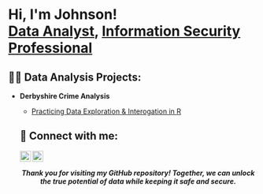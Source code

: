 <h1>Hi, I'm Johnson! <br/><a href="https://github.com/OjeJP">Data Analyst</a>, <a href="https://www.linkedin.com/in/johnson-pamilerin-oje/ ">Information Security Professional</a>

<h2>👨‍💻 Data Analysis Projects:</h2>

- <b>Derbyshire Crime Analysis</b>
  - [Practicing Data Exploration & Interogation in R](https://github.com/OjeJP/DerbyshireCrime)

  <!--
- <b>Full Stack Web App (React, NodeJS, Azure, and Machine Learning Components)</b>
  - [Image Analysis Middleware](https://github.com/joshmadakor1/4chan-Image-Analysis-Middleware-C964) <b><i>(Potentially NSFW)</b></i>
- <b>PowerShell</b>
  - [Windows EventLog: Failed RDP Logins Source IP to full GeoData Conversion](https://github.com/joshmadakor1/Sentinel-Lab)
  - [JWipe (Disk Wiping Utility)](https://github.com/joshmadakor1/Jwipe.PowerShell)
  - [Active Directory Bulk User Creation](https://github.com/joshmadakor1/AD_PS)
  - [FIM (File Integrity Monitor)](https://github.com/joshmadakor1/PowerShell-Integrity-FIM)
- <b>C# (.NET Desktop Applications)</b>
  - [Ransomware Proof of Concept (Encrypter)](https://github.com/joshmadakor1/EncrypterPOC)
  - [Ransomware Proof of Concept (Decrypter)](https://github.com/joshmadakor1/DecrypterPOC)
  - [Keylogger with Email Capability](https://github.com/joshmadakor1/Key-Logger-With-Email)
- <b>Python</b>
  - [Package Delivery Application (Datastructures and Algorithms Demo)](https://github.com/joshmadakor1/Package-Delivery-Pathfinding-Algorithm)
-->

<h2>👨‍💻 Information Security Projects:</h2>
<!--
- <b>Data Structures and Algorithms Practice (AlgoExpert)</b>
  - [Praciting DS & Algos in Python](https://github.com/joshmadakor1/Algorithms-Practice)
- <b>Full Stack Web App (React, NodeJS, Azure, and Machine Learning Components)</b>
  - [Image Analysis Middleware](https://github.com/joshmadakor1/4chan-Image-Analysis-Middleware-C964) <b><i>(Potentially NSFW)</b></i>
- <b>PowerShell</b>
  - [Windows EventLog: Failed RDP Logins Source IP to full GeoData Conversion](https://github.com/joshmadakor1/Sentinel-Lab)
  - [JWipe (Disk Wiping Utility)](https://github.com/joshmadakor1/Jwipe.PowerShell)
  - [Active Directory Bulk User Creation](https://github.com/joshmadakor1/AD_PS)
  - [FIM (File Integrity Monitor)](https://github.com/joshmadakor1/PowerShell-Integrity-FIM)
- <b>C# (.NET Desktop Applications)</b>
  - [Ransomware Proof of Concept (Encrypter)](https://github.com/joshmadakor1/EncrypterPOC)
  - [Ransomware Proof of Concept (Decrypter)](https://github.com/joshmadakor1/DecrypterPOC)
  - [Keylogger with Email Capability](https://github.com/joshmadakor1/Key-Logger-With-Email)
- <b>Python</b>
  - [Package Delivery Application (Datastructures and Algorithms Demo)](https://github.com/joshmadakor1/Package-Delivery-Pathfinding-Algorithm)
-->


<h2> 🤳 Connect with me:</h2>

[<img align="left" alt="OjeJohnson | Twitter" width="22px" src="https://cdn.jsdelivr.net/npm/simple-icons@v3/icons/twitter.svg" />][twitter]
[<img align="left" alt="OjeJohnson | LinkedIn" width="22px" src="https://cdn.jsdelivr.net/npm/simple-icons@v3/icons/linkedin.svg" />][linkedin]

[twitter]:https://twitter.com/Pilotoje1
[linkedin]:linkedin.com/in/johnson-pamilerin-oje/

<br>
<h5 align='center'>Thank you for visiting my GitHub repository! Together, we can unlock the true potential of data while keeping it safe and secure. </h5>

<!--
Here are some ideas to get you started:

- 🔭 I’m currently working on ...
- 🌱 I’m currently learning ...
- 👯 I’m looking to collaborate on ...
- 🤔 I’m looking for help with ...
- 💬 Ask me about ...
- 📫 How to reach me: ...
- 😄 Pronouns: ...
- ⚡ Fun fact: ...
-->






<!--
**Data Analyst / Information Security Specialist**

**Introduction**

Welcome to the my GitHub repository. I am a Data Analyst and Information Security Specialist! I bring a unique blend of analytical prowess and cybersecurity expertise, making them an invaluable asset to any organization seeking to harness the power of data while ensuring its safety and integrity.

**About ME**

As a seasoned Data Analyst and Information Security professional, I have a proven track record of handling and analyzing complex datasets, extracting valuable insights, and implementing robust security measures. With a keen eye for detail and a passion for data-driven decision-making, I can transform raw data into actionable intelligence, empowering organizations to make well-informed choices.

**Areas of Expertise**

**1) Data Analysis:** I excel in the entire data analysis process, from data collection and cleansing to exploratory data analysis (EDA), statistical modeling, and data visualization. I am proficient in various programming languages and tools, including Python, R, SQL, and Excel.

**2) Information Security:** Security is my top priority. I have extensive knowledge of information security best practices, risk assessment, vulnerability management, and incident response. I am adept at implementing and maintaining security controls to safeguard critical assets.

**3) Data Privacy:** With a deep understanding of data privacy regulations, I ensure that data handling practices comply with relevant laws and industry standards, such as GDPR and HIPAA.

**4) Penetration Testing**: Armed with ethical hacking skills, I can perform penetration testing to identify vulnerabilities in systems and applications and provide recommendations for remediation.

**5) Security Awareness Training:** Recognising the importance of a security-aware culture, I am capable of delivering engaging security awareness training sessions to employees at all levels.

**6) Data Visualisation:** I know that data visualisation is a powerful way to communicate findings effectively. I utilize tools like Tableau, Looker Studio and Power BI to create visually appealing and insightful dashboards and reports.

**Projects and Contributions**

My GitHub repository showcases a diverse range of projects and contributions. From data analysis and visualisation projects to security tools and scripts, I am committed to sharing my knowledge and expertise with the open-source community.

**Contact**

If you have any questions, collaboration proposals, or project inquiries regarding Data Analysis and Information feel free to contact me, Data Analyst and Information Security Specialist:

Name: Oje Johnson Pamilerin
Email: pamilerinoje1@gmail.com
LinkedIn: https://www.linkedin.com/in/johnson-pamilerin-oje/

**Hire Me**

Looking to enhance your data analysis capabilities while fortifying your information security posture? I am available for full-time, part-time, or contract opportunities. Don't hesitate to reach out to discuss potential collaborations.

**Let's Connect!**

I believe in the power of collaboration and the sharing of knowledge. If you find my projects interesting or insightful, don't forget to star the repositories and follow me on GitHub to stay updated with my latest contributions.

Thank you for visiting my GitHub repository! Together, we can unlock the true potential of data while keeping it safe and secure.

-->
